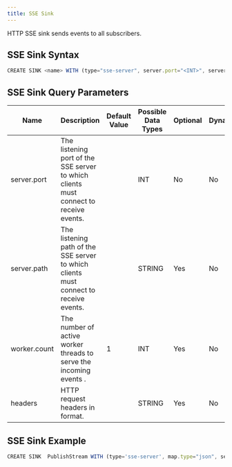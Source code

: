 ```yaml
---
title: SSE Sink
---
```


HTTP SSE sink sends events to all subscribers.

## SSE Sink Syntax

```js
CREATE SINK <name> WITH (type="sse-server", server.port="<INT>", server.path="<STRING>", worker.count="<INT>", headers="<STRING>");
```

## SSE Sink Query Parameters

| Name         | Description |	Default Value |	Possible Data Types	| Optional | Dynamic |
|--------------|-------------|----------------|---------------------| -------- |---------|
| server.port  | The listening port of the SSE server to which clients must connect to receive events. | | INT	| No | No |
| server.path  | The listening path of the SSE server to which clients must connect to receive events. | | STRING | Yes | No |
| worker.count | The number of active worker threads to serve the incoming events .                    | 1 | INT | Yes | No |
| headers      | HTTP request headers in format.  | | STRING | Yes | No |

## SSE Sink Example

```js
CREATE SINK  PublishStream WITH (type='sse-server', map.type="json", server.port='8020', server.path='testsse') (param1 string);
```
